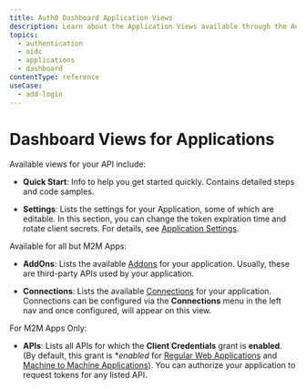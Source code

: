 ```yaml
---
title: Auth0 Dashboard Application Views
description: Learn about the Application Views available through the Auth0 Dashboard.
topics:
  - authentication
  - oidc
  - applications
  - dashboard
contentType: reference
useCase:
  - add-login
---
```


# Dashboard Views for Applications

Available views for your API include:

- **Quick Start**: Info to help you get started quickly. Contains detailed steps and code samples.

- **Settings**: Lists the settings for your Application, some of which are editable. In this section, you can change the token expiration time and rotate client secrets. For details, see [Application Settings](/references/dashboard/settings-application).

Available for all but M2M Apps:

- **AddOns**: Lists the available [Addons]() for your application. Usually, these are third-party APIs used by your application.

- **Connections**: Lists the available [Connections]() for your application. Connections can be configured via the **Connections** menu in the left nav and once configured, will appear on this view.


For M2M Apps Only:

- **APIs**: Lists all APIs for which the **Client Credentials** grant is **enabled**. (By default, this grant is **enabled* for [Regular Web Applications](/applications/webapps) and [Machine to Machine Applications](/applications/machine-to-machine)). You can authorize your application to request tokens for any listed API. 
